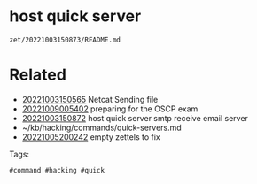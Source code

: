 # host quick server

` zet/20221003150873/README.md `

# Related

- [20221003150565](/zet/20221003150565/README.md) Netcat Sending file
- [20221009005402](/zet/20221009005402/README.md) preparing for the OSCP exam
- [20221003150872](/zet/20221003150872/README.md) host quick server smtp receive email server
- ~/kb/hacking/commands/quick-servers.md
- [20221005200242](/zet/20221005200242/README.md) empty zettels to fix

Tags:

    #command #hacking #quick 
